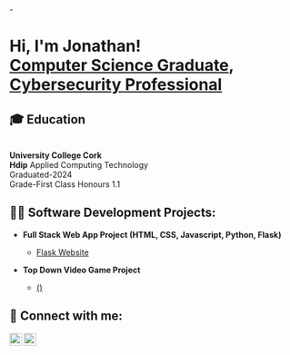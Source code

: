 -<h1>Hi, I'm Jonathan! <br/><a href="https://github.com/JonathanBagnall">Computer Science Graduate</a>, <a href="https://www.linkedin.com/in/joshmadakor/">Cybersecurity Professional</a></h1>

<h2>🎓 Education</h2><br>
<b>University College Cork</b><br>
<b>Hdip</b> Applied Computing Technology<br>
Graduated-2024<br>
Grade-First Class Honours 1.1

<h2>👨‍💻 Software Development Projects:</h2>

- <b>Full Stack Web App Project (HTML, CSS, Javascript, Python, Flask)</b>
  - [Flask Website](https://github.com/JonathanBagnall/Flask_Website_Project/tree/main) 

- <b>Top Down Video Game Project</b>
  - [ ()]()

<h2> 🤳 Connect with me:</h2>

[<img align="left" alt="JoshMadakor | LinkedIn" width="22px" src="https://cdn.jsdelivr.net/npm/simple-icons@v3/icons/linkedin.svg" />][linkedin]
[<img align="left" alt="JoshMadakor | Instagram" width="22px" src="https://cdn.jsdelivr.net/npm/simple-icons@v3/icons/instagram.svg" />][instagram]

[instagram]: https://www.instagram.com/joshmadakor/
[linkedin]: https://linkedin.com/in/joshmadakor

<!--
**joshmadakor1/joshmadakor1** is a ✨ _special_ ✨ repository because its `README.md` (this file) appears on your GitHub profile.

Here are some ideas to get you started:

- 🔭 I’m currently working on ...
- 🌱 I’m currently learning ...
- 👯 I’m looking to collaborate on ...
- 🤔 I’m looking for help with ...
- 💬 Ask me about ...
- 📫 How to reach me: ...
- 😄 Pronouns: ...
- ⚡ Fun fact: ...
-->
